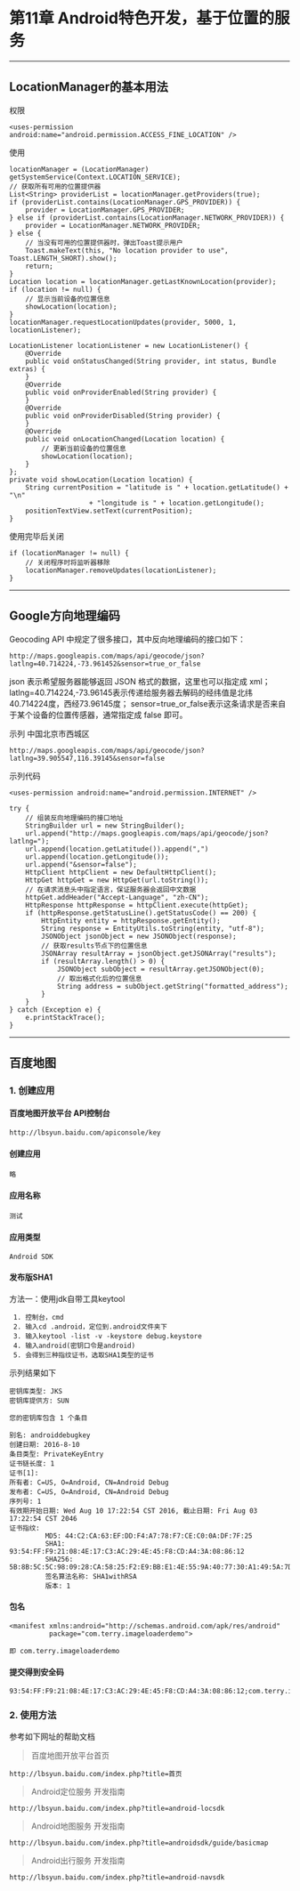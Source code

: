 ﻿# 第11章 Android特色开发，基于位置的服务

------

## LocationManager的基本用法

权限

    <uses-permission android:name="android.permission.ACCESS_FINE_LOCATION" />

使用

    locationManager = (LocationManager) getSystemService(Context.LOCATION_SERVICE);
    // 获取所有可用的位置提供器
    List<String> providerList = locationManager.getProviders(true);
    if (providerList.contains(LocationManager.GPS_PROVIDER)) {
        provider = LocationManager.GPS_PROVIDER;
    } else if (providerList.contains(LocationManager.NETWORK_PROVIDER)) {
        provider = LocationManager.NETWORK_PROVIDER;
    } else {
        // 当没有可用的位置提供器时，弹出Toast提示用户
        Toast.makeText(this, "No location provider to use", Toast.LENGTH_SHORT).show();
        return;
    }
    Location location = locationManager.getLastKnownLocation(provider);
    if (location != null) {
        // 显示当前设备的位置信息
        showLocation(location);
    }
    locationManager.requestLocationUpdates(provider, 5000, 1, locationListener);
    
    LocationListener locationListener = new LocationListener() {
        @Override
        public void onStatusChanged(String provider, int status, Bundle extras) {
        }
        @Override
        public void onProviderEnabled(String provider) {
        }
        @Override
        public void onProviderDisabled(String provider) {
        }
        @Override
        public void onLocationChanged(Location location) {
            // 更新当前设备的位置信息
            showLocation(location);
        }
    };
    private void showLocation(Location location) {
        String currentPosition = "latitude is " + location.getLatitude() + "\n"
                        + "longitude is " + location.getLongitude();
        positionTextView.setText(currentPosition);
    }

使用完毕后关闭

    if (locationManager != null) {
        // 关闭程序时将监听器移除
        locationManager.removeUpdates(locationListener);
    }

------

## Google方向地理编码

Geocoding API 中规定了很多接口，其中反向地理编码的接口如下：

    http://maps.googleapis.com/maps/api/geocode/json?latlng=40.714224,-73.961452&sensor=true_or_false

json 表示希望服务器能够返回 JSON 格式的数据，这里也可以指定成 xml；
latlng=40.714224,-73.96145表示传递给服务器去解码的经纬值是北纬40.714224度，西经73.96145度；
sensor=true_or_false表示这条请求是否来自于某个设备的位置传感器，通常指定成 false 即可。

示列 中国北京市西城区

    http://maps.googleapis.com/maps/api/geocode/json?latlng=39.905547,116.39145&sensor=false

示列代码

    <uses-permission android:name="android.permission.INTERNET" />

    try {
        // 组装反向地理编码的接口地址
        StringBuilder url = new StringBuilder();
        url.append("http://maps.googleapis.com/maps/api/geocode/json?latlng=");
        url.append(location.getLatitude()).append(",")
        url.append(location.getLongitude());
        url.append("&sensor=false");
        HttpClient httpClient = new DefaultHttpClient();
        HttpGet httpGet = new HttpGet(url.toString());
        // 在请求消息头中指定语言，保证服务器会返回中文数据
        httpGet.addHeader("Accept-Language", "zh-CN");
        HttpResponse httpResponse = httpClient.execute(httpGet);
        if (httpResponse.getStatusLine().getStatusCode() == 200) {
            HttpEntity entity = httpResponse.getEntity();
            String response = EntityUtils.toString(entity, "utf-8");
            JSONObject jsonObject = new JSONObject(response);
            // 获取results节点下的位置信息
            JSONArray resultArray = jsonObject.getJSONArray("results");
            if (resultArray.length() > 0) {
                JSONObject subObject = resultArray.getJSONObject(0);
                // 取出格式化后的位置信息
                String address = subObject.getString("formatted_address");
            }
        }
    } catch (Exception e) {
        e.printStackTrace();
    }
    
------

## 百度地图

### 1. 创建应用

#### 百度地图开放平台 API控制台

    http://lbsyun.baidu.com/apiconsole/key

#### 创建应用

    略

#### 应用名称 

    测试

#### 应用类型 

    Android SDK

#### 发布版SHA1

方法一：使用jdk自带工具keytool

     1. 控制台，cmd
     2. 输入cd .android，定位到.android文件夹下
     3. 输入keytool -list -v -keystore debug.keystore
     4. 输入android(密钥口令是android)
     5. 会得到三种指纹证书，选取SHA1类型的证书

示列结果如下

    密钥库类型: JKS
    密钥库提供方: SUN
    
    您的密钥库包含 1 个条目
    
    别名: androiddebugkey
    创建日期: 2016-8-10
    条目类型: PrivateKeyEntry
    证书链长度: 1
    证书[1]:
    所有者: C=US, O=Android, CN=Android Debug
    发布者: C=US, O=Android, CN=Android Debug
    序列号: 1
    有效期开始日期: Wed Aug 10 17:22:54 CST 2016, 截止日期: Fri Aug 03 17:22:54 CST 2046
    证书指纹:
             MD5: 44:C2:CA:63:EF:DD:F4:A7:78:F7:CE:C0:0A:DF:7F:25
             SHA1: 93:54:FF:F9:21:08:4E:17:C3:AC:29:4E:45:F8:CD:A4:3A:08:86:12
             SHA256: 5B:8B:5C:5C:98:09:28:CA:58:25:F2:E9:BB:E1:4E:55:9A:40:77:30:A1:49:5A:7D:D3:D6:E1:56:0A:B7:AC:61
             签名算法名称: SHA1withRSA
             版本: 1


#### 包名

    <manifest xmlns:android="http://schemas.android.com/apk/res/android"
              package="com.terry.imageloaderdemo">
              
    即 com.terry.imageloaderdemo

#### 提交得到安全码

    93:54:FF:F9:21:08:4E:17:C3:AC:29:4E:45:F8:CD:A4:3A:08:86:12;com.terry.imageloaderdemo

### 2. 使用方法

参考如下网址的帮助文档


> 百度地图开放平台首页

    http://lbsyun.baidu.com/index.php?title=首页

> Android定位服务 开发指南

    http://lbsyun.baidu.com/index.php?title=android-locsdk

> Android地图服务 开发指南

    http://lbsyun.baidu.com/index.php?title=androidsdk/guide/basicmap

> Android出行服务 开发指南

    http://lbsyun.baidu.com/index.php?title=android-navsdk